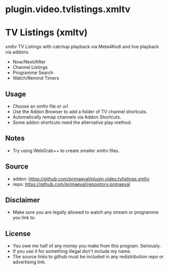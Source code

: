 # plugin.video.tvlistings.xmltv

# TV Listings (xmltv)

xmltv TV Listings with catchup playback via Meta4Kodi and live playback via addons.

* Now/Next/After
* Channel Listings
* Programme Search
* Watch/Remind Timers

## Usage
* Choose an xmltv file or url
* Use the Addon Browser to add a folder of TV channel shortcuts.
* Automatically remap channels via Addon Shortcuts.
* Some addon shortcuts need the alternative play method.

## Notes
* Try using WebGrab++ to create smaller xmltv files.

## Source
* addon: https://github.com/primaeval/plugin.video.tvlistings.xmltv
* repo: https://github.com/primaeval/repository.primaeval

## Disclaimer
* Make sure you are legally allowed to watch any stream or programme you link to.

## License
* You owe me half of any money you make from this program. Seriously.
* If you use it for something illegal don't include my name.
* The source links to github must be included in any redistribution repo or advertising link.
